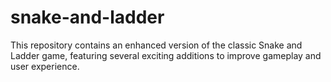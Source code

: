 # snake-and-ladder
 This repository contains an enhanced version of the classic Snake and Ladder game, featuring several exciting additions to improve gameplay and user experience.
